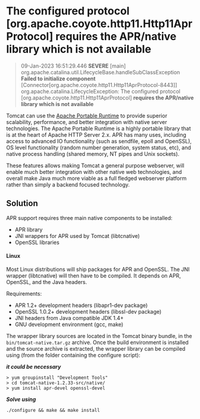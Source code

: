 # The configured protocol [org.apache.coyote.http11.Http11AprProtocol] requires the APR/native library which is not available

 

> 09-Jan-2023 16:51:29.446 **SEVERE** [main]
> org.apache.catalina.util.LifecycleBase.handleSubClassException **Failed
> to initialize component**
> [Connector[org.apache.coyote.http11.Http11AprProtocol-8443]]  
>     org.apache.catalina.LifecycleException: The configured protocol [org.apache.coyote.http11.Http11AprProtocol] **requires the APR/native
> library which is not available**


Tomcat can use the  [Apache Portable Runtime](https://apr.apache.org/)  to provide superior scalability, performance, and better integration with native server technologies. The Apache Portable Runtime is a highly portable library that is at the heart of Apache HTTP Server 2.x. APR has many uses, including access to advanced IO functionality (such as sendfile, epoll and OpenSSL), OS level functionality (random number generation, system status, etc), and native process handling (shared memory, NT pipes and Unix sockets).

These features allows making Tomcat a general purpose webserver, will enable much better integration with other native web technologies, and overall make Java much more viable as a full fledged webserver platform rather than simply a backend focused technology.

## Solution
APR support requires three main native components to be installed:

-   APR library
-   JNI wrappers for APR used by Tomcat (libtcnative)
-   OpenSSL libraries

#### Linux

Most Linux distributions will ship packages for APR and OpenSSL. The JNI wrapper (libtcnative) will then have to be compiled. It depends on APR, OpenSSL, and the Java headers.

Requirements:

-   APR 1.2+ development headers (libapr1-dev package)
-   OpenSSL 1.0.2+ development headers (libssl-dev package)
-   JNI headers from Java compatible JDK 1.4+
-   GNU development environment (gcc, make)

The wrapper library sources are located in the Tomcat binary bundle, in the  `bin/tomcat-native.tar.gz`  archive. Once the build environment is installed and the source archive is extracted, the wrapper library can be compiled using (from the folder containing the configure script):

***it could be necessary***
```
> yum groupinstall "Development Tools"  
> cd tomcat-native-1.2.33-src/native/  
> yum install apr-devel openssl-devel
```

***Solve using***
```
./configure && make && make install
```
